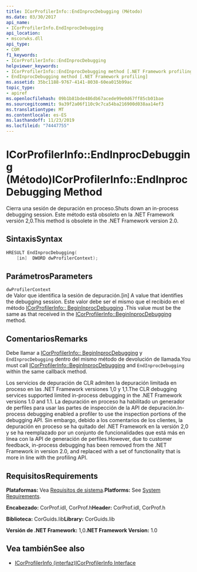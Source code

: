 ```yaml
---
title: ICorProfilerInfo::EndInprocDebugging (Método)
ms.date: 03/30/2017
api_name:
- ICorProfilerInfo.EndInprocDebugging
api_location:
- mscorwks.dll
api_type:
- COM
f1_keywords:
- ICorProfilerInfo::EndInprocDebugging
helpviewer_keywords:
- ICorProfilerInfo::EndInprocDebugging method [.NET Framework profiling]
- EndInprocDebugging method [.NET Framework profiling]
ms.assetid: 35bc1188-9767-4141-8038-60ea015b99ac
topic_type:
- apiref
ms.openlocfilehash: 09b1b81bde486db67acede99e0d67ff85cb01bae
ms.sourcegitcommit: 9a39f2a06f110c9c7ca54ba216900d038aa14ef3
ms.translationtype: MT
ms.contentlocale: es-ES
ms.lasthandoff: 11/23/2019
ms.locfileid: "74447755"
---
```

# <a name="icorprofilerinfoendinprocdebugging-method"></a><span data-ttu-id="5e8e3-102">ICorProfilerInfo::EndInprocDebugging (Método)</span><span class="sxs-lookup"><span data-stu-id="5e8e3-102">ICorProfilerInfo::EndInprocDebugging Method</span></span>
<span data-ttu-id="5e8e3-103">Cierra una sesión de depuración en proceso.</span><span class="sxs-lookup"><span data-stu-id="5e8e3-103">Shuts down an in-process debugging session.</span></span> <span data-ttu-id="5e8e3-104">Este método está obsoleto en la .NET Framework versión 2,0.</span><span class="sxs-lookup"><span data-stu-id="5e8e3-104">This method is obsolete in the .NET Framework version 2.0.</span></span>  
  
## <a name="syntax"></a><span data-ttu-id="5e8e3-105">Sintaxis</span><span class="sxs-lookup"><span data-stu-id="5e8e3-105">Syntax</span></span>  
  
```cpp  
HRESULT EndInprocDebugging(  
    [in]  DWORD dwProfilerContext);  
```  
  
## <a name="parameters"></a><span data-ttu-id="5e8e3-106">Parámetros</span><span class="sxs-lookup"><span data-stu-id="5e8e3-106">Parameters</span></span>  
 `dwProfilerContext`  
 <span data-ttu-id="5e8e3-107">de Valor que identifica la sesión de depuración.</span><span class="sxs-lookup"><span data-stu-id="5e8e3-107">[in] A value that identifies the debugging session.</span></span> <span data-ttu-id="5e8e3-108">Este valor debe ser el mismo que el recibido en el método [ICorProfilerInfo:: BeginInprocDebugging](../../../../docs/framework/unmanaged-api/profiling/icorprofilerinfo-begininprocdebugging-method.md) .</span><span class="sxs-lookup"><span data-stu-id="5e8e3-108">This value must be the same as that received in the [ICorProfilerInfo::BeginInprocDebugging](../../../../docs/framework/unmanaged-api/profiling/icorprofilerinfo-begininprocdebugging-method.md) method.</span></span>  
  
## <a name="remarks"></a><span data-ttu-id="5e8e3-109">Comentarios</span><span class="sxs-lookup"><span data-stu-id="5e8e3-109">Remarks</span></span>  
 <span data-ttu-id="5e8e3-110">Debe llamar a [ICorProfilerInfo:: BeginInprocDebugging](../../../../docs/framework/unmanaged-api/profiling/icorprofilerinfo-begininprocdebugging-method.md) y `EndInprocDebugging` dentro del mismo método de devolución de llamada.</span><span class="sxs-lookup"><span data-stu-id="5e8e3-110">You must call [ICorProfilerInfo::BeginInprocDebugging](../../../../docs/framework/unmanaged-api/profiling/icorprofilerinfo-begininprocdebugging-method.md) and `EndInprocDebugging` within the same callback method.</span></span>  
  
 <span data-ttu-id="5e8e3-111">Los servicios de depuración de CLR admiten la depuración limitada en proceso en las .NET Framework versiones 1,0 y 1,1.</span><span class="sxs-lookup"><span data-stu-id="5e8e3-111">The CLR debugging services supported limited in-process debugging in the .NET Framework versions 1.0 and 1.1.</span></span> <span data-ttu-id="5e8e3-112">La depuración en proceso ha habilitado un generador de perfiles para usar las partes de inspección de la API de depuración.</span><span class="sxs-lookup"><span data-stu-id="5e8e3-112">In-process debugging enabled a profiler to use the inspection portions of the debugging API.</span></span> <span data-ttu-id="5e8e3-113">Sin embargo, debido a los comentarios de los clientes, la depuración en proceso se ha quitado del .NET Framework en la versión 2,0 y se ha reemplazado por un conjunto de funcionalidades que está más en línea con la API de generación de perfiles.</span><span class="sxs-lookup"><span data-stu-id="5e8e3-113">However, due to customer feedback, in-process debugging has been removed from the .NET Framework in version 2.0, and replaced with a set of functionality that is more in line with the profiling API.</span></span>  
  
## <a name="requirements"></a><span data-ttu-id="5e8e3-114">Requisitos</span><span class="sxs-lookup"><span data-stu-id="5e8e3-114">Requirements</span></span>  
 <span data-ttu-id="5e8e3-115">**Plataformas:** Vea [Requisitos de sistema](../../../../docs/framework/get-started/system-requirements.md).</span><span class="sxs-lookup"><span data-stu-id="5e8e3-115">**Platforms:** See [System Requirements](../../../../docs/framework/get-started/system-requirements.md).</span></span>  
  
 <span data-ttu-id="5e8e3-116">**Encabezado:** CorProf.idl, CorProf.h</span><span class="sxs-lookup"><span data-stu-id="5e8e3-116">**Header:** CorProf.idl, CorProf.h</span></span>  
  
 <span data-ttu-id="5e8e3-117">**Biblioteca:** CorGuids.lib</span><span class="sxs-lookup"><span data-stu-id="5e8e3-117">**Library:** CorGuids.lib</span></span>  
  
 <span data-ttu-id="5e8e3-118">**Versión de .NET Framework:** 1,0</span><span class="sxs-lookup"><span data-stu-id="5e8e3-118">**.NET Framework Version:** 1.0</span></span>  
  
## <a name="see-also"></a><span data-ttu-id="5e8e3-119">Vea también</span><span class="sxs-lookup"><span data-stu-id="5e8e3-119">See also</span></span>

- [<span data-ttu-id="5e8e3-120">ICorProfilerInfo (interfaz)</span><span class="sxs-lookup"><span data-stu-id="5e8e3-120">ICorProfilerInfo Interface</span></span>](../../../../docs/framework/unmanaged-api/profiling/icorprofilerinfo-interface.md)
